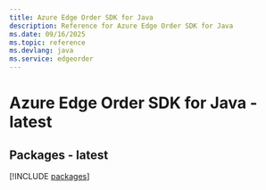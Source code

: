 ```yaml
---
title: Azure Edge Order SDK for Java
description: Reference for Azure Edge Order SDK for Java
ms.date: 09/16/2025
ms.topic: reference
ms.devlang: java
ms.service: edgeorder
---
```

# Azure Edge Order SDK for Java - latest
## Packages - latest
[!INCLUDE [packages](edge-order-index.md)]
